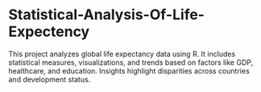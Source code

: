 # Statistical-Analysis-Of-Life-Expectency
This project analyzes global life expectancy data using R. It includes statistical measures, visualizations, and trends based on factors like GDP, healthcare, and education. Insights highlight disparities across countries and development status.
